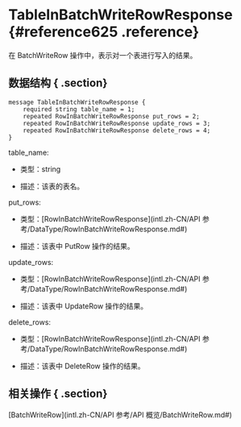 # TableInBatchWriteRowResponse {#reference625 .reference}

在 BatchWriteRow 操作中，表示对一个表进行写入的结果。

## 数据结构 { .section}

```language-xml
message TableInBatchWriteRowResponse {
    required string table_name = 1;
    repeated RowInBatchWriteRowResponse put_rows = 2;
    repeated RowInBatchWriteRowResponse update_rows = 3;
    repeated RowInBatchWriteRowResponse delete_rows = 4;
}

```

table\_name:

-   类型：string

-   描述：该表的表名。


put\_rows:

-   类型：[RowInBatchWriteRowResponse](intl.zh-CN/API 参考/DataType/RowInBatchWriteRowResponse.md#) 

-   描述：该表中 PutRow 操作的结果。


update\_rows:

-   类型：[RowInBatchWriteRowResponse](intl.zh-CN/API 参考/DataType/RowInBatchWriteRowResponse.md#)

-   描述：该表中 UpdateRow 操作的结果。


delete\_rows:

-   类型：[RowInBatchWriteRowResponse](intl.zh-CN/API 参考/DataType/RowInBatchWriteRowResponse.md#) 

-   描述：该表中 DeleteRow 操作的结果。


## 相关操作 { .section}

[BatchWriteRow](intl.zh-CN/API 参考/API 概览/BatchWriteRow.md#)

